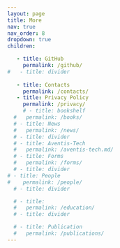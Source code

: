 ```yaml
---
layout: page
title: More
nav: true
nav_order: 8
dropdown: true
children:

   - title: GitHub
     permalink: /github/
#   - title: divider
   
   - title: Contacts
     permalink: /contacts/
   - title: Privacy Policy
     permalink: /privacy/  
     # - title: bookshelf
  #   permalink: /books/  
  # - title: News
  #   permalink: /news/
  # - title: divider
  # - title: Aventis-Tech
  #   permalink: /aventis-tech.md/
  # - title: Forms
  #   permalink: /forms/
  # - title: divider
# - title: People
#    permalink: /people/
  # - title: divider

  # - title: 
  #   permalink: /education/
  # - title: divider

  # - title: Publication
  #   permalink: /publications/
---
```

